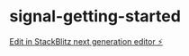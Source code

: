 # signal-getting-started

[Edit in StackBlitz next generation editor ⚡️](https://stackblitz.com/~/github.com/kapilkhub/signal-getting-started)